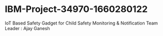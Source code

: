 # IBM-Project-34970-1660280122
IoT Based Safety Gadget for Child Safety Monitoring &amp; Notification
Team Leader : Ajay Ganesh
